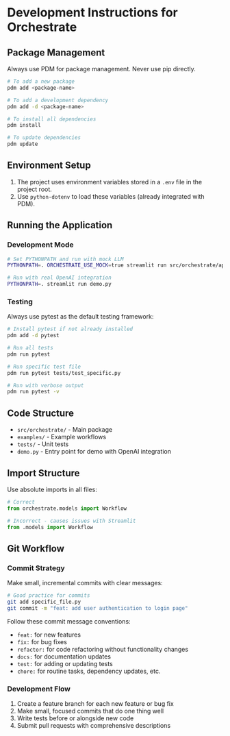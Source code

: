# Development Instructions for Orchestrate

## Package Management

Always use PDM for package management. Never use pip directly.

```bash
# To add a new package
pdm add <package-name>

# To add a development dependency
pdm add -d <package-name>

# To install all dependencies
pdm install

# To update dependencies
pdm update
```

## Environment Setup

1. The project uses environment variables stored in a `.env` file in the project root.
2. Use `python-dotenv` to load these variables (already integrated with PDM).

## Running the Application

### Development Mode

```bash
# Set PYTHONPATH and run with mock LLM
PYTHONPATH=. ORCHESTRATE_USE_MOCK=true streamlit run src/orchestrate/app.py

# Run with real OpenAI integration
PYTHONPATH=. streamlit run demo.py
```

### Testing

Always use pytest as the default testing framework:

```bash
# Install pytest if not already installed
pdm add -d pytest

# Run all tests
pdm run pytest

# Run specific test file
pdm run pytest tests/test_specific.py

# Run with verbose output
pdm run pytest -v
```

## Code Structure

- `src/orchestrate/` - Main package
- `examples/` - Example workflows
- `tests/` - Unit tests
- `demo.py` - Entry point for demo with OpenAI integration

## Import Structure

Use absolute imports in all files:

```python
# Correct
from orchestrate.models import Workflow

# Incorrect - causes issues with Streamlit
from .models import Workflow
```

## Git Workflow

### Commit Strategy

Make small, incremental commits with clear messages:

```bash
# Good practice for commits
git add specific_file.py
git commit -m "feat: add user authentication to login page"
```

Follow these commit message conventions:
- `feat:` for new features
- `fix:` for bug fixes
- `refactor:` for code refactoring without functionality changes
- `docs:` for documentation updates
- `test:` for adding or updating tests
- `chore:` for routine tasks, dependency updates, etc.

### Development Flow

1. Create a feature branch for each new feature or bug fix
2. Make small, focused commits that do one thing well
3. Write tests before or alongside new code
4. Submit pull requests with comprehensive descriptions 